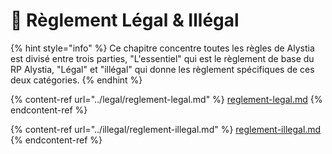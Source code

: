# 📙 Règlement Légal & Illégal

{% hint style="info" %}
Ce chapitre concentre toutes les règles de Alystia est divisé entre trois parties, "L'essentiel" qui est le règlement de base du RP Alystia, "Légal" et "illégal" qui donne les règlement spécifiques de ces deux catégories.
{% endhint %}

{% content-ref url="../legal/reglement-legal.md" %}
[reglement-legal.md](../legal/reglement-legal.md)
{% endcontent-ref %}

{% content-ref url="../illegal/reglement-illegal.md" %}
[reglement-illegal.md](../illegal/reglement-illegal.md)
{% endcontent-ref %}
